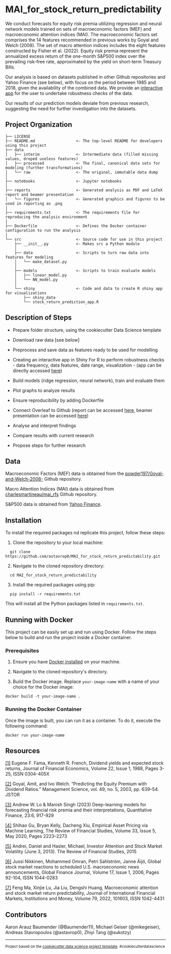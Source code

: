 MAI_for_stock_return_predictability
==============================

We conduct forecasts for equity risk premia utilizing regression and neural network models trained on sets of macroeconomic factors (MEF) and macroeconomic attention indices (MAI). The macroeconomic factors set comprises the 14 features recommended in previous works by Goyal and Welch (2008). The set of macro attention indices includes the eight features constructed by Fisher et al. (2022). Equity risk premia represent the annualized excess return of the one-month S&P500 index over the prevailing risk-free rate, approximated by the yield on short-term Treasury Bills. 

Our analysis is based on datasets published in other Github repositories and Yahoo Finance (see below), with focus on the period between 1985 and 2018, given the availability of the combined data. We provide an [interactive app](https://baumender11.shinyapps.io/Alpha/) for the user to undertake robustness checks of the data.

Our results of our prediction models deviate from previous research, suggesting the need for further investigation into the datasets.

Project Organization
------------

    ├── LICENSE
    ├── README.md                  <- The top-level README for developers using this project
    ├── data
    │   ├── interim                <- Intermediate data (filled missing values, droped useless features)
    │   ├── processed              <- The final, canonical data sets for modeling (further transformations)
    │   └── raw                    <- The original, immutable data dump
    │
    ├── notebooks                  <- Jupyter notebooks
    │
    ├── reports                    <- Generated analysis as PDF and LaTeX report and beamer presentation
    │   └── figures                <- Generated graphics and figures to be used in reporting as .png
    │
    ├── requirements.txt           <- The requirements file for reproducing the analysis environment
    │
    ├── Dockerfile                 <- Defines the Docker container configuration to run the analysis
    │
    └── src                        <- Source code for use in this project
        ├── __init__.py            <- Makes src a Python module
        │
        ├── data                   <- Scripts to turn raw data into features for modeling
        │   └── make_dataset.py
        │
        ├── models                 <- Scripts to train evaluate models             
        │   ├── linear_model.py
        │   └── NN_model.py
        │
        └── shiny                  <- Code and data to create R shiny app for visualizations
            ├── shiny_data
            └── stock_return_prediction_app.R
    
Description of Steps 
------------

- Prepare folder structure, using the cookiecutter Data Science template

- Download raw data [see below]

- Preprocess and save data as features ready to be used for modelling

- Creating an interactive app in Shiny For R to perform robustness checks - data frequency, data features, date range, visualization - (app can be directly accessed [here](https://baumender11.shinyapps.io/Alpha/))

- Build models (ridge regression, neural network), train and evaluate them 

- Plot graphs to analyze results

- Ensure reproducibility by adding Dockerfile

- Connect Overleaf to Github (report can be accessed [here](https://www.overleaf.com/read/yqkhbqjwvtbs#b7cd7c), beamer presentation can be accessed [here](https://www.overleaf.com/read/hvngdthxhprd#c75379))

- Analyse and interpret findings

- Compare results with current research

- Propose steps for further research

Data 
------------

Macroeconomic Factors (MEF) data is obtained from the [powder197/Goyal-and-Welch-2008-](https://github.com/powder197/Goyal-and-Welch-2008-/tree/master) Github repository.

Macro Attention Indices (MAI) data is obtained from [charlesmartineau/mai_rfs](https://github.com/charlesmartineau/mai_rfs) Github repository.

S&P500 data is obtained from [Yahoo Finance](https://finance.yahoo.com).

Installation
------------

To install the required packages nd replicate this project, follow these steps:

1. Clone the repository to your local machine:
```
  git clone https://github.com/astavrop0/MAI_for_stock_return_predictability.git
```
2. Navigate to the cloned repository directory:
```
  cd MAI_for_stock_return_predictability
```
3. Install the required packages using pip:
```
  pip install -r requirements.txt
```
  This will install all the Python packages listed in `requirements.txt`.

Running with Docker
------------

This project can be easily set up and run using Docker. Follow the steps below to build and run the project inside a Docker container.

### Prerequisites
1. Ensure you have [Docker installed](https://docs.docker.com/get-docker/) on your machine.

2. Navigate to the cloned repository's directory.

3. Build the Docker image. Replace `your-image-name` with a name of your choice for the Docker image:
```
docker build -t your-image-name .
```

### Running the Docker Container

Once the image is built, you can run it as a container. To do it, execute the following command:
```
docker run your-image-name
```

Resources
------------

[[1]](https://www.sciencedirect.com/science/article/pii/0304405X88900207) Eugene F. Fama, Kenneth R. French, Dividend yields and expected stock returns, Journal of Financial Economics, Volume 22, Issue 1, 1988, Pages 3-25, ISSN 0304-405X

[[2]](https://www.jstor.org/stable/4133989) Goyal, Amit, and Ivo Welch. “Predicting the Equity Premium with Dividend Ratios.” Management Science, vol. 49, no. 5, 2003, pp. 639–54. JSTOR

[[3]](https://www.tandfonline.com/doi/full/10.1080/14697688.2023.2203844) Andrew W. Lo & Manish Singh (2023) Deep-learning models for forecasting financial risk premia and their interpretations, Quantitative Finance, 23:6, 917-929

[[4]](https://dachxiu.chicagobooth.edu/download/ML.pdf) Shihao Gu, Bryan Kelly, Dacheng Xiu, Empirical Asset Pricing via Machine Learning, The Review of Financial Studies, Volume 33, Issue 5, May 2020, Pages 2223–2273

[[5]](https://www.epfl.ch/labs/cfi/wp-content/uploads/2018/08/WP757_A2.pdf) Andrei, Daniel and Hasler, Michael, Investor Attention and Stock Market Volatility (June 3, 2013). The Review of Financial Studies, 2015

[[6]](https://www.sciencedirect.com/science/article/pii/S104402830600024X) Jussi Nikkinen, Mohammed Omran, Petri Sahlström, Janne Äijö, Global stock market reactions to scheduled U.S. macroeconomic news announcements, Global Finance Journal, Volume 17, Issue 1, 2006, Pages 92-104, ISSN 1044-0283

[[7]](https://doi.org/10.1016/j.intfin.2022.101603) Feng Ma, Xinjie Lu, Jia Liu, Dengshi Huang, Macroeconomic attention and stock market return predictability, Journal of International Financial Markets, Institutions and Money, Volume 79, 2022, 101603, ISSN 1042-4431


Contributors
------------

Aaron Arauz Baumender (@Baumender11), Michael Geiser (@mikegeiser), Andreas Stavropoulos (@astavrop0), Zhiyi Tang (@sukotzy)

--------

<p><small>Project based on the <a target="_blank" href="https://drivendata.github.io/cookiecutter-data-science/">cookiecutter data science project template</a>. #cookiecutterdatascience</small></p>
